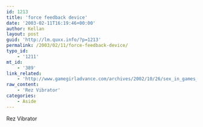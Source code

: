 ```yaml
---
id: 1213
title: 'force feedback device'
date: '2003-02-11T16:19:46+00:00'
author: Kellan
layout: post
guid: 'http://lm.quxx.info/?p=1213'
permalink: /2003/02/11/force-feedback-device/
typo_id:
    - '1211'
mt_id:
    - '389'
link_related:
    - 'http://www.gamegirladvance.com/archives/2002/10/26/sex_in_games_rezvibrator.html'
raw_content:
    - 'Rez Vibrator'
categories:
    - Aside
---
```


Rez Vibrator